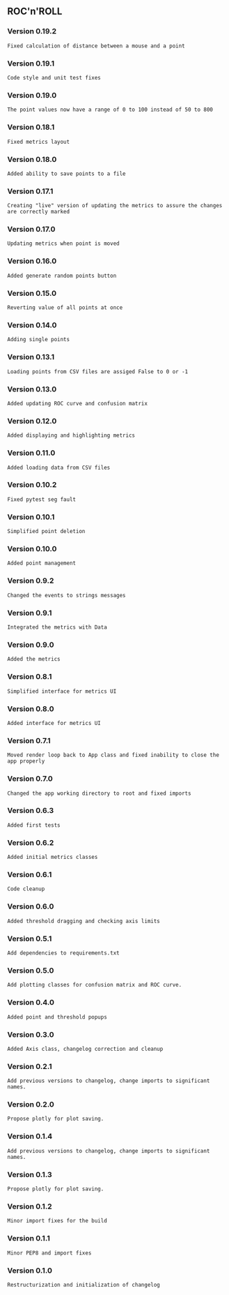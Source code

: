 ## ROC'n'ROLL

### Version 0.19.2
    Fixed calculation of distance between a mouse and a point 

### Version 0.19.1
    Code style and unit test fixes

### Version 0.19.0
    The point values now have a range of 0 to 100 instead of 50 to 800
  
### Version 0.18.1
    Fixed metrics layout

### Version 0.18.0
    Added ability to save points to a file

### Version 0.17.1
    Creating "live" version of updating the metrics to assure the changes are correctly marked

### Version 0.17.0
    Updating metrics when point is moved

### Version 0.16.0
    Added generate random points button

### Version 0.15.0
    Reverting value of all points at once

### Version 0.14.0
    Adding single points

### Version 0.13.1
    Loading points from CSV files are assiged False to 0 or -1

### Version 0.13.0
    Added updating ROC curve and confusion matrix

### Version 0.12.0
    Added displaying and highlighting metrics

### Version 0.11.0
    Added loading data from CSV files

### Version 0.10.2
    Fixed pytest seg fault

### Version 0.10.1
    Simplified point deletion

### Version 0.10.0
    Added point management

### Version 0.9.2
    Changed the events to strings messages

### Version 0.9.1
    Integrated the metrics with Data

### Version 0.9.0
    Added the metrics

### Version 0.8.1
    Simplified interface for metrics UI

### Version 0.8.0
    Added interface for metrics UI

### Version 0.7.1
    Moved render loop back to App class and fixed inability to close the app properly

### Version 0.7.0
    Changed the app working directory to root and fixed imports

### Version 0.6.3
    Added first tests

### Version 0.6.2
    Added initial metrics classes

### Version 0.6.1
    Code cleanup

### Version 0.6.0
    Added threshold dragging and checking axis limits

### Version 0.5.1
    Add dependencies to requirements.txt

### Version 0.5.0
    Add plotting classes for confusion matrix and ROC curve.

### Version 0.4.0
    Added point and threshold popups

### Version 0.3.0
    Added Axis class, changelog correction and cleanup

### Version 0.2.1
    Add previous versions to changelog, change imports to significant names.

### Version 0.2.0
    Propose plotly for plot saving.

### Version 0.1.4
    Add previous versions to changelog, change imports to significant names.

### Version 0.1.3
    Propose plotly for plot saving.

### Version 0.1.2
    Minor import fixes for the build

### Version 0.1.1
    Minor PEP8 and import fixes

### Version 0.1.0
    Restructurization and initialization of changelog

